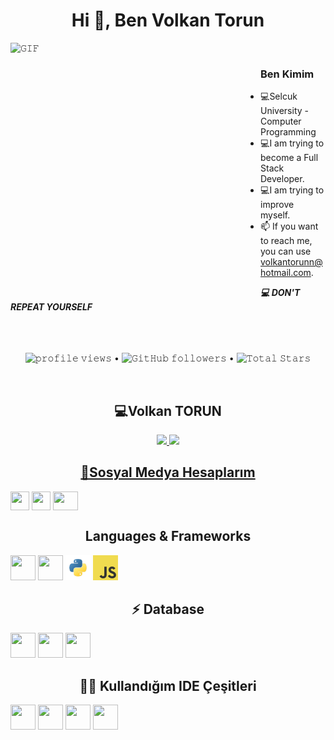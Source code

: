 <h1 align="center">Hi 👋, Ben Volkan Torun </h1>
 <a target="_blank"><img align="left" height="400" width="400" alt="𝙶𝙸𝙵" src="https://cdn3.iconfinder.com/data/icons/software-development-flat-colorful/2048/5438_-_Software_Developer-512.png"></a>
<br/>

### Ben Kimim
- :computer:Selcuk University - Computer Programming
- :computer:I am trying to become a Full Stack Developer. 
- :computer:I am trying to improve myself.
- 📫 If you want to reach me, you can use volkantorunn@hotmail.com.

***:computer:	DON'T REPEAT YOURSELF***
<br>
<br>
<br>
<br>
<p align="center">
  <img src= "https://gpvc.arturio.dev/vtorun" alt="𝚙𝚛𝚘𝚏𝚒𝚕𝚎 𝚟𝚒𝚎𝚠𝚜"> •  
  <img alt="𝙶𝚒𝚝𝙷𝚞𝚋 𝚏𝚘𝚕𝚕𝚘𝚠𝚎𝚛𝚜" src="https://img.shields.io/github/followers/vtorun?label=Followers&style=social"> •   
  <img src="https://img.shields.io/github/stars/vtorun?label=Stars" alt="𝚃𝚘𝚝𝚊𝚕 𝚂𝚝𝚊𝚛𝚜">
</p>
<br>
<h2 align="center"> 💻Volkan TORUN</h2>
<p align="center">
<a href="https://github.com/vtorun">
<img height="150em" src="https://github-readme-stats.vercel.app/api?username=vtorun&show_icons=true&theme=react&include_all_commits=true&count_private=true"/> 
<img height="160em" src="https://github-readme-stats.vercel.app/api/top-langs/?username=vtorun&layout=compact&langs_count=16&theme=react"/>
 </div>
</p>

 <h2 align="center">🤝Sosyal Medya Hesaplarım </h2>
<p align="left">
<a href="https://www.linkedin.com/in/volkantorun/" target="blank"><img align="center" src="https://velanovascular.com/wp-content/uploads/2020/06/LinkedIn.png" height="30" width="30" /></a>
<a href="https://instagram.com/trnvolkan" target="blank"><img align="center" src="https://upload.wikimedia.org/wikipedia/commons/thumb/e/e7/Instagram_logo_2016.svg/1200px-Instagram_logo_2016.svg.png"  height="30" width="30" /></a>
<a href="https://medium.com/@volkan.torun" target="blank"><img align="center" src="https://www.stevija.nl/Nieuwsbrieven/20181217/images/SteviJa-Facebook.png" height="30" width="40" />
</a>
</p>

<h2 align="center">Languages & Frameworks</h2>

<p align="center">
  
<code><img height="40" width="40" src="https://cdn.icon-icons.com/icons2/2415/PNG/512/csharp_original_logo_icon_146578.png"></code>
<code><img height="40" width="40" src="https://cdn.iconscout.com/icon/free/png-256/java-60-1174953.png"></code>
<code><img height="40" width="40" src="https://raw.githubusercontent.com/github/explore/80688e429a7d4ef2fca1e82350fe8e3517d3494d/topics/python/python.png"></code>
<code><img height="40" width="40" src="https://raw.githubusercontent.com/github/explore/80688e429a7d4ef2fca1e82350fe8e3517d3494d/topics/javascript/javascript.png"></code>

</p>

<h2 align="center">⚡ Database</h2>

<p align="center">
  
<code><img height="40" width="40" src="https://upload.wikimedia.org/wikipedia/commons/thumb/2/29/Postgresql_elephant.svg/1200px-Postgresql_elephant.svg.png"></code>
<code><img height="40" width="40" src="https://img.icons8.com/color/480/microsoft-sql-server.png"></code>
<code><img height="40" width="40" src="https://tr.m.wikipedia.org/wiki/Dosya:Microsoft_Office_Access_(2013%E2%80%932019).svg"></code>

</p>

<h2 align="center">👩‍💻 Kullandığım IDE Çeşitleri</h2>

<p align="center">
  
<code><img height="40" width="40" src="https://static.wikia.nocookie.net/logopedia/images/e/e4/Visual_Studio_2013_Logo.svg/revision/latest/scale-to-width-down/250?cb=20191221122625"></code>
<code><img height="40" width="40" src="https://img.utdstc.com/icon/ebd/c75/ebdc759e8c0dd0f603ea13620f6f2ff5221bc73ac9a823e9356ca7e09b90488a:200"></code>
<code><img height="40" width="40" src="https://brandslogos.com/wp-content/uploads/images/eclipse-logo-vector.svg"></code>
<code><img height="40" width="40" src="https://commons.wikimedia.org/wiki/File:IntelliJ_IDEA_Icon.svg"></code>
   

</p>



   
